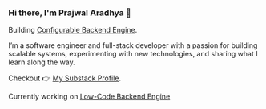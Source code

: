 ### Hi there, I'm Prajwal Aradhya 👋
Building [Configurable Backend Engine](https://github.com/07prajwal2000/Configurable-Backend-Engine). 


I’m a software engineer and full-stack developer with a passion for building scalable systems, experimenting with new technologies, and sharing what I learn along the way.

Checkout 👉 [My Substack Profile](https://07prajwal2000.substack.com/).

Currently working on [Low-Code Backend Engine](https://github.com/07prajwal2000/Configurable-Backend-Engine)
